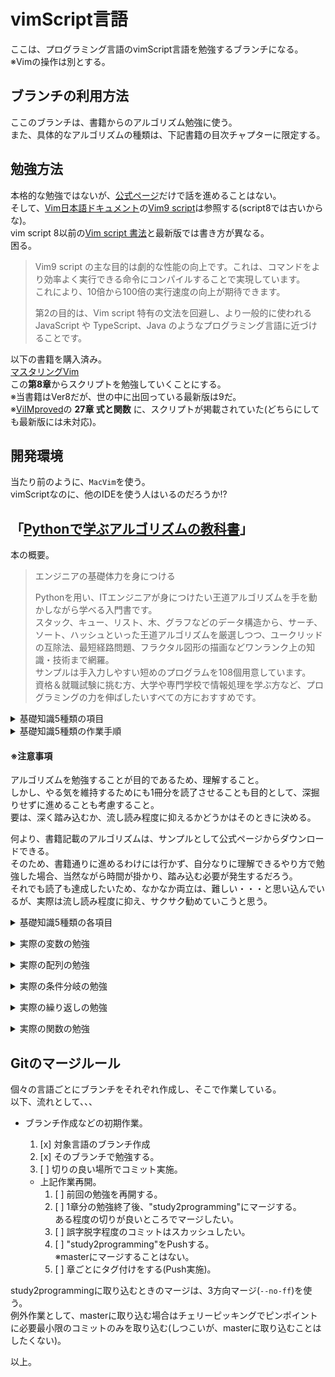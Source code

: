 # vimScript言語
ここは、プログラミング言語のvimScript言語を勉強するブランチになる。  
※Vimの操作は別とする。  

## ブランチの利用方法
ここのブランチは、書籍からのアルゴリズム勉強に使う。  
また、具体的なアルゴリズムの種類は、下記書籍の目次チャプターに限定する。  

## 勉強方法
本格的な勉強ではないが、[公式ページ](https://vim-jp.org)だけで話を進めることはない。  
そして、[Vim日本語ドキュメント](https://vim-jp.org/vimdoc-ja/)の[Vim9 script](https://vim-jp.org/vimdoc-ja/vim9.html)は参照する(script8では古いからな)。  
vim script 8以前の[Vim script 書法](https://vim-jp.org/vimdoc-ja/usr_41.html)と最新版では書き方が異なる。  
困る。  

> Vim9 script の主な目的は劇的な性能の向上です。これは、コマンドをより効率よく実行できる命令にコンパイルすることで実現しています。  
> これにより、10倍から100倍の実行速度の向上が期待できます。  
>
> 第2の目的は、Vim script 特有の文法を回避し、より一般的に使われる JavaScript や TypeScript、Java のようなプログラミング言語に近づけることです。  

以下の書籍を購入済み。  
[マスタリングVim](https://gihyo.jp/book/2020/978-4-297-11169-4)  
この**第8章**からスクリプトを勉強していくことにする。  
※当書籍はVer8だが、世の中に出回っている最新版は9だ。  
※[ViIMproved](https://gihyo.jp/book)の **27章 式と関数** に、スクリプトが掲載されていた(どちらにしても最新版には未対応)。  

## 開発環境
当たり前のように、`MacVim`を使う。  
vimScriptなのに、他のIDEを使う人はいるのだろうか!?  

## 「[Pythonで学ぶアルゴリズムの教科書](https://book.impress.co.jp/books/1120101024)」
本の概要。  
> エンジニアの基礎体力を身につける  
> 
> Pythonを用い、ITエンジニアが身につけたい王道アルゴリズムを手を動かしながら学べる入門書です。  
> スタック、キュー、リスト、木、グラフなどのデータ構造から、サーチ、ソート、ハッシュといった王道アルゴリズムを厳選しつつ、ユークリッドの互除法、最短経路問題、フラクタル図形の描画などワンランク上の知識・技術まで網羅。  
> サンプルは手入力しやすい短めのプログラムを108個用意しています。  
> 資格＆就職試験に挑む方、大学や専門学校で情報処理を学ぶ方など、プログラミングの力を伸ばしたいすべての方におすすめです。  

<details><summary>基礎知識5種類の項目</summary>

※プログラミングに使う基礎知識を統一する(簡単に済ませられる量に絞り込む)。  
* 基礎知識5種類  
  * [x] [変数](#variable変数)  
  * [x] [配列](#arrangement配列)  
  * [x] [条件分岐](#Conditional条件分岐)  
  * [x] [繰り返し](#repetition繰り返し)  
  * [x] [関数](#function関数)  

</details>

<details><summary>基礎知識5種類の作業手順</summary>

### 具体的な基礎知識
何はともあれ、まずは、"Hello World"を表示するプログラムを作る。  
そのため、以下の手順で勉強を進めることにする。  

[x] 手順1. 勉強用のブランチに移動する。  
[x] 手順2. ルートディレクトリのひな形ディレクトリをコピーしてくる。  
[x] 手順3. コピーしてきたディレクトリ名を"基礎知識用の勉強"に変更する。  
[x] 手順3-1. `helloWorld.[言語用の拡張子]`のファイルを作り、おなじみ"Hello World."プログラムを作る。  
[x] 手順3-2. main関数不要であれば、"**実行済み**"ディレクトリ不要になるはず、削除すること。  
[x] 手順3-3. コミットする。  
[x] 手順4. 各ディレクトリで、5種類(変数・配列・条件分岐・繰り返し・関数)の"絶対的に勉強する一覧"を勉強する。  
[x] 手順4-1. 箇条書きごとに勉強を進める。  
[x] 手順4-2. 箇条書きごとに勉強を終えることで、コミット実施する。  
[x] 手順4-3. 次の箇条書きに移り、勉強を継続(再開)する。  
[x] 手順5. 1つのプログラミング言語で、手順4の勉強1種類を終えた時に、次のプログラミング言語に移る。  
[x] 手順6. 上記、5種類の基礎知識を終わるまで繰り返す。  
[x] 手順7. 5種類の基礎知識終了にて、"study2programming"ブランチにマージする。  

勉強環境のコンパイルバージョン：Ver8.0(違うぞ？)  
```terminal
$ vim --version
VIM - Vi IMproved 8.0 (2016 Sep 12, compiled Jan 14 2021 20:35:46)
Included patches: 1-503, 505-680, 682-1283, 1365
Compiled by root@apple.com
Normal version without GUI.  Features included (+) or not (-):
+acl             +file_in_path    -mouse_sgr       +tag_old_static
-arabic          +find_in_path    -mouse_sysmouse  -tag_any_white
+autocmd         +float           -mouse_urxvt     -tcl
-balloon_eval    +folding         +mouse_xterm     -termguicolors
-browse          -footer          +multi_byte      -terminal
+builtin_terms   +fork()          +multi_lang      +terminfo
+byte_offset     -gettext         -mzscheme        +termresponse
+channel         -hangul_input    +netbeans_intg   +textobjects
+cindent         +iconv           +num64           +timers
-clientserver    +insert_expand   +packages        +title
-clipboard       +job             +path_extra      -toolbar
+cmdline_compl   +jumplist        -perl            +user_commands
+cmdline_hist    -keymap          +persistent_undo +vertsplit
+cmdline_info    +lambda          +postscript      +virtualedit
+comments        -langmap         +printer         +visual
-conceal         +libcall         -profile         +visualextra
+cryptv          +linebreak       +python/dyn      +viminfo
+cscope          +lispindent      -python3         +vreplace
+cursorbind      +listcmds        +quickfix        +wildignore
+cursorshape     +localmap        +reltime         +wildmenu
+dialog_con      -lua             -rightleft       +windows
+diff            +menu            +ruby/dyn        +writebackup
+digraphs        +mksession       +scrollbind      -X11
-dnd             +modify_fname    +signs           -xfontset
-ebcdic          +mouse           +smartindent     -xim
-emacs_tags      -mouseshape      +startuptime     -xpm
+eval            -mouse_dec       +statusline      -xsmp
+ex_extra        -mouse_gpm       -sun_workshop    -xterm_clipboard
+extra_search    -mouse_jsbterm   +syntax          -xterm_save
-farsi           -mouse_netterm   +tag_binary
   system vimrc file: "$VIM/vimrc"
     user vimrc file: "$HOME/.vimrc"
 2nd user vimrc file: "~/.vim/vimrc"
      user exrc file: "$HOME/.exrc"
       defaults file: "$VIMRUNTIME/defaults.vim"
  fall-back for $VIM: "/usr/share/vim"
Compilation: gcc -c -I. -Iproto -DHAVE_CONFIG_H   -DMACOS_X_UNIX  -g -O2 -U_FORTIFY_SOURCE -D_FORTIFY_SOURCE=1
Linking: gcc   -L/usr/local/lib -o vim        -lm -lncurses  -liconv -framework Cocoa
$
```
コンソール上とGUIではバージョンが合わない。  
MacVimバージョン：8.2.2164  

プログラムファイルの拡張子：`*.vim`  
実行方法：(vimエディタを起動した状態で)`:source ファイル名`  
標準の文字コード(プログラムファイル)：UTF-8？  
文字区切り(行末記号)：改行  
インデント：フリーフォーマット  
　　if文などの処理部分は、インデントを付けるかどうかをユーザが任意で決める。  
標準の出力関数：`echo`・`echon`・`echom`  
コメント方法：`"`  
　　※プログラムの仕様上プログラム処理より右側にコメントを付けられない場合がある。  

</details>

#### ※注意事項
アルゴリズムを勉強することが目的であるため、理解すること。  
しかし、やる気を維持するためにも1冊分を読了させることも目的として、深掘りせずに進めることも考慮すること。  
要は、深く踏み込むか、流し読み程度に抑えるかどうかはそのときに決める。  

何より、書籍記載のアルゴリズムは、サンプルとして公式ページからダウンロードできる。  
そのため、書籍通りに進めるわけには行かず、自分なりに理解できるやり方で勉強した場合、当然ながら時間が掛かり、踏み込む必要が発生するだろう。  
それでも読了も達成したいため、なかなか両立は、難しい・・・と思い込んでいるが、実際は流し読み程度に抑え、サクサク勧めていこうと思う。

<a name="variable変数"></a>
<a name="arrangement配列"></a>
<a name="Conditional条件分岐"></a>
<a name="repetition繰り返し"></a>
<a name="function関数"></a>
<details><summary>基礎知識5種類の各項目</summary>

基礎知識として、5種類を勉強するが、その目的はアルゴリズムの勉強用であって、5種類を本格的に極めるためではない。  
そのため、1つ1つを最小限に絞り込み、1つを10分前後の勉強時間に収まるように気をつけること。  

#### 概要。
* [変数](#variable変数sub)  
  * 変数の宣言方法  
    数値の代入  
    文字列の代入  
    代入したそれらの出力  
  * 代入した値の変更方法  
    変数を用いた計算  
    * 計算用演算子の説明  
    * データ型の説明  
      数値-整数型  
      数値-小数型  
      文字列  
      論理値  
    * データ型の変換(キャスト)  
  * ※スコープは"関数"で説明する。  

* [配列(リスト)](#arrangement配列sub)  
  * 宣言方法  
    要素  
    要素数  
    添え字(インデックス)  
  * 要素追加方法  
  * 2次元配列  
  * ※取り出しは"for"で説明する。  

* [条件分岐](#Conditional条件分岐sub)  
  * if文  
    条件式  
    * if文からの派生  
      if〜elif〜else  
    * 演算子  
      論理演算子  
      比較演算子  

* [繰り返し](#repetition繰り返しsub)  
  * for文  
    条件式  
    多重(入れ子)利用  
    break  
    continue  
    拡張for文  
    　例）range  
    配列からの取り出し。  
  * while文  
    条件式  
    無限ループ  

* [関数](#function関数sub)  
  書式  
  引数  
  戻り値  
  * 組み合わせ  
    引数無し-戻り値無し  
    引数あり-戻り値無し  
    引数無し-戻り値あり  
    引数あり-戻り値あり  
  * 変数の有効範囲(スコープ)  
    グローバル変数  
    ローカル変数  

</details>

<a name="variable変数sub"></a>
<details><summary>実際の変数の勉強</summary>

### 変数
値の格納方法と言える。  
複雑な説明はしない。  

* 絶対的に勉強する一覧  
  * [変数の宣言方法](#subVariable1)  
  * [変数への代入方法及び変数の利用](#subVariable2)  
    * [x] 代入演算子(`=`)  
  * [変数値の出力方法](#subVariable3)  
  * [データ型](#subVariable4)  
    * [x] 整数(`int`)  
    * [x] 浮動小数点型(`float`)  
    * [x] 文字型(`string`)  
    * [x] 真偽型(`bool`)  
  * [変数値を使った計算方法](#subVariable5)  
    * [x] 算術演算子  
      * [x] 足し算(`+`)  
      * [x] 引き算(`-`)  
      * [x] 掛け算(`*`)  
      * [x] 割り算(`/`)  
        整数になる。  
      * [ ] 累乗(`**`)  
        ない？(`pow()`を使う？)  
      * [ ] 割り算の商(`//`)  
        ない？(`/`で十分？)  
      * [x] 割り算の余り(`%`)  
  * [型変換(キャスト)方法](#subVariable6)  
    * [ ] 明示変換  
      ない？  


<a name="subVariable1"></a>
#### 変数
ここで言う変数とは、プログラマが普通にプログラミングに使う変数を指す。  
と言うのも、内部オプション変数というのがVimにあり、これはVimエディタの設定を変更するのに使う変数だからだ(例：`set background=dark`)。  

[Vim script 言語 の変数41.2](https://vim-jp.org/vimdoc-ja/usr_41.html#41.2)  
> 変数名にはアルファベット、数字、アンダースコアが使えます。変数名を数字で開始することはできません。


<a name="subVariable2"></a>
#### 変数への代入方法及び変数の利用
変数の宣言：
`let [変数名]`  

vim9script：
`var [変数名]`  
代入式：
`var [変数名] = [値]`  
script8と異なり、イコール記号の前後に半角スペースが必要。  

変数の代入：
他のプログラミング言語のように、型が決められているのではない。  
代入時に変化する。  


変数名
|名前|意味|
|----|----|
|全て大文字・数字・アンダースコア|**viminfo**オプションに!フラグが含まれる場合に、viminfoファイルへ格納できる変数|
|1文字目が大文字もしくは、どこかに小文字を含む|makeセッション(`:mksession`)コマンドで保存される変数|
|`let Save_this_option = 1`|セッションで保存されるオプション|
|`let forget_this = yes`|セッション間で破棄される|
|全て小文字・数字・アンダースコア|保存ファイルに格納されない変数|


特殊変数
|名前|意味|
|----|----|
|`$環境変数名`|環境変数|
|`@レジスタ名`|テキストレジスタ|
|`&オプション名`|オプション名|



#### 変数の一覧
宣言した変数を一覧化する方法があるにはある・・・。  
コマンド：
`:let`  

これを使う場合、作成しているスクリプトファイル内だけでなく、Vimエディタが動かしている変数を全て網羅させて表示させるようで、本当に自分が宣言した変数だけの確認は出来ない。  
どうすれば絞り込み表示が出来るのか分からない。  


#### 変数の宣言確認
スクリプトファイル内で宣言した変数を個別に確認することはできる。  
様式：
`if exists("[接頭辞][変数名]")`  

変数が宣言されていた場合、if文が実行される。  


#### 変数の破棄
変数を宣言した場合、メモリを消費する(スクリプト実行後も変数は宣言された状態を維持する)。  
そのため、使い終わった変数は自前で破棄した方が良いようだ。  
様式：
`unlet [変数名]`  
`unlet [接頭辞][変数名]`  

変数が存在しない時に破棄した場合、エラーになる。  
そのエラーを抑止することもできる(感嘆符`!`を`unlet`の後ろに付ける)。  
様式：
`unlet! [変数名]`  
`unlet! [接頭辞][変数名]`  

#### レジスタ変更
script8では以下の通りだが、vim9scriptではどのように定義すれば良いのか分からない。  

```vim
let @a = "ahogeの文字列をレジスタaに代入"
"	確認方法：'@a'キータイプにより、文字列がVimエディタ上に展開される。
```

#### Setオプション変更
`set`で変更するVimオプションの場合は、変数名の前に`&`記号を付ける。  

例）
`let &ignorecase = 0`  

#### const定数(vim9script)
変数宣言の`var`の代わりに`const`を付けることで、定数になる。  
※script8は未対応のようだ。  

様式：
`const [変数名] = [何かしらの値]`  

定数に、スコープ(接頭辞のこと)を指定するのは不可能？  

`v:`の内部変数
|変数|意味|
|----|----|
|`v:count`|最後にノーマルモードコマンドで指定された数|
|`v:count1`|`v:count`とは似て非なるもの。数を指定しない場合はデフォルトの1が入る。|
|`v:errmsg`|最後のエラーメッセージ|
|`v:warningmsg`|最後の警告メッセージ|
|`v:statusmsg`|最後のステータスメッセージ|
|`v:shell_error`|最後のシェルコマンド。0の場合はコマンドの実行が成功した。0以外は失敗したことを示す。|
|`v:this_session`|最後にロードまたは保存したセッションファイルの完全なファイル名|
|`v:version`|Vimのバージョン(小数点はそれを除いた状態で表示：`8.2.2164`→`822164`ってこと？)。|
最後のバージョンは、違うような気がするな・・・。  


#### final定数(vim9script)
代入した値そのものは変えられない(変数の変更不可だ)が、中の値だけならば変更できる。  

```vim9
final hogeList = [1, 2]
# hogeList = [3, 4]	# E1018: Cannot assign to a constant: hogeList
hogeList[0] = 99
```

上記の変更後の出力結果：
`[99, 2]`  
2行目でエラーになっているのは、変数の変更を試みたため。  

<a name="subVariable3"></a>
#### 変数値の出力方法

以下、script8のプログラム。
```vim
let g:ver = v:version
echo g:ver
" 出力結果：802
```

<a name="subVariable4"></a>
#### データ型
通常は意識する必要は無い。  

* ダブルクォーテーション  
[文字列定数(ダブルクォーテーションで括る)](https://vim-jp.org/vimdoc-ja/eval.html#expr-quote)  
リテラルではない文字列を表す。  
* シングルクォーテーション  
リテラル文字列を表す。  


* 文字の結合(vim9script)  
`'abc' .. 123`  
`'def' .. v:true`  


* [Boolean型](https://vim-jp.org/vimdoc-ja/eval.html#Boolean)  
  真偽型ができるまで[歴史](https://github.com/vim-jp/issues/issues/38)があるようだ。  
  * 真  
    `0`以外  
    v:true  
    vim9script：true  
  * 偽  
    `0`  
    v:false  
    vim9script：false  

* [float型](https://vim-jp.org/vimdoc-ja/eval.html#Float)  
  `+float`機能つきでコンパイルされたときのみ有効。  
  ※vimエディタ上のexコマンドにて`:ve`実行時に有効有無を確認できる。  
  * `let pi = 3.14159265359`  
    出力結果：`3.141593`  




以下、結局分からずじまい。  

|データ型|Vimの定義済変数|
|--------|---------------|
|bool|v:t\_bool|
|number|v:t\_number|
|float|v:t\_float|
|string|v:t\_string|
|blob|v:t\_blob|
|list|v:t\_list|
|dictionary|v:t\_dict|
|func|v:t\_func|
|special|
|job|v:t\_job|
|channel|v:t\_channel|
|class|
|object|
||v:t\_none|
結局、どうやって使い分ければ良いの？  

比較演算子として扱うってこと？  
しかし、`v:`になっている以上、どうしようもないような・・・。  


#### 整数リテラル

整数値
|  例  |種類|
|------|----|
|123|10進数|
|0123|8進数|
|0xAC|16進数|

#### 文字リテラル
2種類ある？  

* string  
単純文字列(simple string)  
* 'string'  
リテラル文字列(literal string)  

|エスケープシーケンス|意味|
|--------------------|----|
|`\t`|\<Tab\>|
|`\n`|\<NL\>・改行|
|`\r`|\<CR\>・\<Enter\>|
|`\e`|\<Esc\>|
|`\b`|\<BS\>・バックスペース|
|`\"`|"|
|`\\`|\\・バックスラッシュ|
|`\<Esc>`|\<Esc\>|
|`\<C-W>`|CTRL-W|
※最後の2つは、一例にすぎない。  
`\<name>`形式で"**name**"いう特殊キーを使える。  


<a name="subVariable5"></a>
#### 演算子

算術演算子
|演算子|意味|
|------|----|
|`+`|加算|
|`-`|減算|
|`*`|乗算|
|`/`|整数除算(端数切り捨て)|
|`%`|剰余演算|
|`-[int値]`|否定演算子|
四則演算の優先順位は、一般的な数学の優先順位と同じ。  
また、括弧`()`で囲むことにより、演算を優先させることもできる。  

`:echo 10 + 5 * 2`は、`20`  
`:echo (10 + 5) * 2`は、`30`  

文字列は ".." で連結する。  
`:echo "foo" .. "bar"`の出力結果：`foobar`  


<a name="subVariable6"></a>
#### 型変換(キャスト)方法
ない？  


#### ファイル名入力
todo: これなんだっけ？  

* ファイル名指定特殊文字  
* ファイル名修飾子  

<a name="subVariable999"></a>
#### 変数での説明しない項目。

<details><summary>今回は勉強を見送る一覧</summary>

* [x] 定数  
* [ ] データ型  
  * [ ] 整数(`long`など)  
    これも[歴史](https://github.com/vim-jp/issues/issues/161)がある。  
  * [ ] 浮動小数点型(`double`など)  
    [float](https://vim-jp.org/vimdoc-ja/eval.html#variables)のみある。  
  * [ ] 型推論  
    ない？(と言うか、型推論だけがある)  
  * [ ] 複素数型  
    そもそもコレ何？  
* [ ] リテラル  
  * [ ] 整数リテラル  
  * [ ] 浮動小数点リテラル  
  * [ ] 文字リテラル  
  * [ ] 文字列リテラル  
* [ ] キャスト  
  * [ ] 暗黙変換  
* [ ] 演算子  
  * [ ] 優先順位  

* ちょっと高度な話題  
  * [ ] ポインタ  
    ない？  

* 関数を変数に代入  
* 関数を引数に使う  

</details>

</details>


<a name="arrangement配列sub"></a>
<details><summary>実際の配列の勉強</summary>

### 配列
Pythonと同じように、リストを配列として扱う。  
そして、Pythonでも扱わない辞書は、今回の勉強で扱わないことにする(機会があればね・・・)。  

* 絶対的に勉強する一覧  
  * [x] [配列の宣言方法](#subArrangement1)  
        [x] 要素とは。  
        [x] 要素数とは。  
        [x] 添え字とは。  
  * [x] [配列への追加方法](#subArrangement2)  
  * [x] [二次元配列の宣言方法](#subArrangement3)  

**注意事項1**
配列要素は、先頭を0番目として数えていく。  
末尾の要素を取得する場合は、-1を指定することで取得できる。  

**注意事項2**
vim9scriptでの要素の指定は、配列内の要素が多バイト文字に限らず、文字単位で指定できる。  
そのため、今後は、vim9scriptを使っていくべきだと思う。  

**注意事項3**
配列ではなく、正確にはリストのため、スライス取得が可能になっている。  

**注意事項4**
コマンド呼び出しなどは、`call`を添えずに呼び出せる。  
これは、vim9scriptでの使い方であり、script8では`call`を使って呼び出さなければならない。  
しかし、`index`関数などの戻り値を指定する場合は、この限りではない(`let hoge = index(hogeList)`)。  
※vim9scriptを使おうよ。  

ViIMproved本は、配列の説明がなかった。  
やはり、Python2を無視して、Python3を勉強するのが有益なように、vim9scriptを優先した方が良いようだな。  

<a name="subArrangement1"></a>
#### 一次元配列
様式：
`let [配列名] = ['要素1', '要素2', '要素3']`  
具体例）
`let hogeList = ['boo1', 'bar2', 'Array3']`  
`let ListHoge = []`  

vim9script用の書式：
変数と同じく、イコール記号の前後に半角スペースが必要。  
script8でスライスをする場合は、`hogeList[0:1]`のように、コロン`:`の前後を詰めることができる。  
しかし、9になった場合、スペースが必要になる(`[0 : 1]`・`[0 :]`・`[: 1]`・`[:]`)。

また、script8とは異なり、9の場合に指定する添え字は、文字単位での指定になる(注意事項2)。  
要は、見た目通りに指定できる(script8はバイト単位のため、多バイトを相手する場合意図しない結果が出てくる)。  

<a name="subArrangement2"></a>
#### 一次元配列への追加。
コマンド：
`add`
`insert`
`+`
`extend`

* `add`  
既存の配列の末尾に、追加する。  
例）`add(hogeList, 'addListAdd')`  
* `insert`  
既存の配列の先頭に、追加する。  
例）`insert(hogeList, 'insertListInsert')`  
※第3引数への挿入箇所指定追加にて、先頭以外にも追加可能。  
* `+`  
配列同士の結合に使う。  
例）`var newList = hogeList + ListHoge`  
* `extend`  
配列同士の結合に使う。  
例）`extend(hogeList, ListHoge)`  

<details><summary>邪魔なので非表示</summary>

#### 一次元配列からの削除。
コマンド：
`unlet [配列名][要素数]`  
`remove (配列名, 要素数)`  

範囲指定での削除コマンド：
`unlet [配列名][スライス指定]`  
`remove (配列名, 要素数開始, 要素数終了)`  


以下、削除(指定する番号は、先頭を0番目から数えてになる)
```vim
var hogeList = ['hoge1', 'bar1', 'boo1', ]

# 以下のリスト先頭から3番目[配列要素2番目]を削除する('boo1')。
unlet hogeList[2]

# 以下、範囲削除。
unlet hogeList[1:]
```

以下、削除(`remove`を使う場合、削除要素が戻り値になる)。
```vim
var hogeList = ['hoge1', 'bar1', 'boo1', ]

# 以下のリスト先頭から3番目[配列要素2番目]を削除する('boo1')。
var hoge1Ret = remove(hogeList, 0)

# 以下、範囲削除
remove(hogeList, 0, 1)
```

#### 一次元配列での並び替え。
コマンド：
`sort([配列名])`  

```vim
#	並び替え前：['b', 'a', 'd', 'c']
sort(hogeList)
#	並び替え後：['a', 'b', 'c', 'd']
```

#### 一次元配列の空(empty)確認。
コマンド：
`empty([配列名])`  

例）
`if empty(hogeList)`  
`hogeList`が空の場合、if文はtrueになり、if文に入る。  

#### 一次元配列要素の要素番目(index)取得
コマンド：
`index([配列名], [要素])`  

例）
`var hogeIndex = index(hogeList, 'hoge1')`  
`hogeIndex`に、index関数の戻り値として、`hoge1`の要素番号が格納される。  

#### 一次元配列要素の要素数(Length)取得。
コマンド：
`var retLen = len([配列名])`  

例）
`var hogeLen = len(hogeList)`  
`hogeLen`に、hogeListの要素数が格納される。  

</details>

<a name="subArrangement3"></a>
#### 多次元配列
見にくく扱いにくいので使わないかな(理由、以下)。  

配列の中に配列を入れることを言うならば、多次元配列と言えるだろう。  

```vim
let hogeList = ['boo1', 'bar2', 'Array3', ]
let barList  = ['hoge1', 'boo2', ]

call add(hogeList, barList)
```
出力結果：`['boo1', 'bar2', 'Array3', ['hoge1', 'boo2']]`

```vim
var booList = ['hoge1', 'hoge2', ['boo1', 'boo2', ], ['bar1', 'bar2', ], ]
echom booList[3][0]
```
出力結果：`bar1`

<a name="subArrangement999"></a>
#### 配列での説明しない項目。

<details><summary>今回は勉強を見送る一覧</summary>

* 配列の応用  
  * [ ] 3次元配列以上の宣言方法。  
  * [ ] 配列を複製する方法。  
  * [ ] 配列からスライスを作成する方法。  

* 構造体  
  ない？  
  * [ ] 構造体の複製  
  * [ ] 構造体からのスライス作成  
  * [ ] 共用体  
  * [ ] 列挙体  

* コレクション  
  * [x] List  
    配列。  
  * [ ] Set  
    これ何？  
  * [ ] Map  
  * [ ] フィルタ  
  * [ ] Queue  
    これ何？  

</details>

</details>

<a name="Conditional条件分岐sub"></a>
<details><summary>実際の条件分岐の勉強</summary>

### 条件分岐
一応、三項演算子も使えるが、使わないだろうコトを想定して、説明を省く。  

* 絶対的に勉強する一覧  
  * [x] [単純分岐-"もし"1つ。](#subConditional1)  
    基本構造例：if  
  * [x] [多岐分岐-"もし"2つ以上。](#subConditional1)  
    基本構造例：if〜else if〜  
  * [x] [論理演算子(ド・モルガンの法則)](#subConditional2)  
    * [x] 論理積(`AND`・`&&`)  
    * [x] 論理和(`OR`・`||`)  
  * [x] [比較演算子](#subConditional3)  
    * [x] 等しい(`==`)  
    * [x] 等しくない(`!=`)  
    * [x] より大きい(`>`)  
    * [x] より小さい(`<`)  
    * [x] 以上(`>=`)  
    * [x] 以下(`<=`)  


<a name="subConditional1"></a>
#### 単純分岐-"もし"1つ。
`if`文の条件式は、条件が0でない場合に実行される。 　

様式：
```vim
if [条件式]
	処理。
endif
```

様式：
```vim
if [条件式]
	処理A。
else
	処理B。
endif
```

比較演算子([演算子](#subConditional3reg)からの引用)
|演算子|意味|
|------|----|
|`==`|文字列比較|
|`=~`|右辺の式にマッチしているかどうか比較|
|`!~`|右辺の式にマッチしていないかどうか比較|
※これら3種類は、大小文字区別は設定次第となっており、`ignorecase`に依存する。  
ただし、これはscript8に限ることであり、vim9scriptでは設定の影響を受けない。  

<a name="subConditional1two"></a>
#### 多岐分岐-"もし"2つ以上。

様式：
```vim
if [条件式]
	処理A。
elseif [条件式]
	処理B。
else
	処理C。
endif
```


##### 多岐分岐-条件にて複数から選ぶ。
ない。  
強いて言うならば、`if〜elseif`を多用すること。  

<a name="subConditional2"></a>
#### 論理演算子(ド・モルガンの法則)

|演算子|意味|備考|
|------|----|----|
|`&&`|論理積||
|`||`|論理和||

<a name="subConditional3"></a>
#### 比較演算子

論理演算子(両方が値である必要がある)
|演算子|意味|
|------|----|
|`==`|等しい|
|`!=`|等しくない|
|`>`|より大きい|
|`<`|より小さい|
|`>=`|より大きいかまたは等しい|
|`<=`|より小さいかまたは等しい|
※普段は文字列扱いだが、この演算子を用いた場合、文字列が整数に自動変換される。  


文字列比較演算子(両方が文字列である必要がある)
|演算子|意味|
|------|----|
|`==?`|文字列として等しい(大小文字区別なし)|
|`==#`|文字列として等しい(大小文字区別あり)|
|`!=?`|文字列として等しくない(大小文字区別なし)|
|`!=#`|文字列として等しくない(大小文字区別あり)|
|`<?`|文字列として小さい(大小文字区別なし)|
|`<#`|文字列として小さい(大小文字区別あり)|
|`<=?`|文字列として小さいかまたは等しい(大小文字区別なし)|
|`<=#`|文字列として小さいかまたは等しい(大小文字区別あり)|
|`>?`|文字列として大きい(大小文字区別なし)|
|`>#`|文字列として大きい(大小文字区別あり)|
|`>=?`|文字列として大きいかまたは等しい(大小文字区別なし)|
|`>=#`|文字列として大きいかまたは等しい(大小文字区別あり)|
※基本的に変数内の値は文字列として処理される。  


<a name="subConditional3reg"></a>
比較演算子
|演算子|意味|
|------|----|
|`文字列=~正規表現`|正規表現が一致する|
|`文字列!~正規表現`|正規表現が一致しない|
例）
`"word" =~ "\w*"`  


<a name="subConditional999"></a>
#### 条件分岐での説明しない項目。

<details><summary>今回は勉強を見送る一覧</summary>

* 多岐分岐-条件にて複数から選ぶ。  
  基本構造例：switch  
  **vim script**にはないようだな。  
  ないが、無理矢理使うのであれば、`if〜elseif`での代用になる。 

* 関係演算子  
  * [x] 三項演算子(`?:`)  
    `a ? b : c`  
    `a`が真ならば`b`を使い、
    そうでなければ`c`を使う。  
  * [ ] 論理演算子  
    * [ ] 排他的論理和(`XOR`・`NOT OR`・`^`)  
    * [ ] 否定(`NOT`・`!`・`~`)  
    * [ ] ビット演算子(`&`・`|`)  

* 演算子の優先順位  

* 他の話題例  
  * [ ] 変数の比較  
  * [ ] 配列の比較  

* ジャンプ  
  * [ ] goto文  

</details>

</details>

<a name="repetition繰り返しsub"></a>
<details><summary>実際の繰り返しの勉強</summary>

### 繰り返し

* 絶対的に勉強する一覧  
  * [x] [指定回数条件での繰り返し](#subRepetition1)  
    [ ] 基本構造例：for( 条件式 )  
    できない(`in`を付ける必要があるため、通常の条件式は付けられない)。  
    [x] [基本構造例：拡張for命令(`in`)](#subRepetition3)  
    [x] [`for`の入れ子。](#subRepetition4)  
  * [ジャンプ処理](#subRepetition5)  
    * [x] break  
    * [x] continue  
  * [x] [真偽条件での繰り返し](#subRepetition6)  
    [x] [基本構造例：while( 条件式 )](#subRepetition6)  
    [x] [無限ループ](#subRepetition7)  

<a name="subRepetition1"></a>
#### 指定回数条件での繰り返し
様式：指定回数繰り返す。
```vim
for [変数名] in range([指定回数])
	処理
endfor
```
`while`より、よほど便利に使える。  

vim9scriptでのforを使った配列要素を削除する場合、script8との結果が異なる。  
注意する必要はあるが、そもそもforで削除しなければ良いだけ。  
そのため、サンプルコードも用意しない。  

ファイルから指定行を取り出しての処理もお手の物。  


<a name="subRepetition3"></a>
##### 指定回数条件での繰り返し：拡張for命令
[様式](https://vim-jp.org/vimdoc-ja/eval.html#:for)：
```vim
for [変数名] in [配列名]
	処理
endfor
```

ViIMproved本は、`for`の説明がなかった。  

別様式：多次元配列の取扱い。
```vim
多次元配列名 = [[1, 2], [3, 4], [5, 6], ]
for [変数名1, 変数名2] in [多次元配列名]
	処理
endfor
```
例）
`for [hoge, boo] in [['hoge1', 'boo1'], ['hoge2', 'boo2'], ['hoge3', 'boo3']`  
1回目の処理では、`hoge`の値として、`hoge1`だけが代入されており、`boo`の値として`boo1`が代入されている。  
2回目以降でも同様に次々1つずつ値が代入されて処理されていく。  


<a name="subRepetition4"></a>
#### `for`の入れ子。
扱いが難しい。  

```vim
let g:hogeList=['hoge', 'boo', 'bar']

def! Hoge(): bool
	for b:value in g:hogeList
		for ii in range(3)
			echom ii .. ":" .. b:value
		endfor
	endfor

	return v:true
enddef
echom Hoge()
```

<a name="subRepetition5"></a>
#### ジャンプ処理
[break](#break文使用例)：`endwhile` までジャンプしてループを脱ける。  
[continue](#continue文使用例)：ループの先頭にジャンプしてループを継続する。  

<a name="break文使用例"></a>
例）[break文使用](https://vim-jp.org/vimdoc-ja/eval.html#:break)
```vim:while.vim
while ii < 5
	echom ii .. '回目の実行'
	if ii == 3
		break
	endif
	ii += 1
endwhile
```

以下、実行結果
```text
1回目の実行
2回目の実行
```

<a name="continue文使用例"></a>
例）[continue文使用](https://vim-jp.org/vimdoc-ja/eval.html#:continue)
```vim:while.vim
var ii = 1
var jj = 0
while ii < 5
	echom ii .. '回目の実行(jj値：' .. jj .. ')'
	if jj > 10
		" この処理がなければ無限ループになる。
		break
	endif
	jj += 1
	if ii == 2
		continue
	endif
	ii += 1
endwhile
```

以下、実行結果
```text
1回目の実行(jj値：0)
2回目の実行(jj値：1)
2回目の実行(jj値：2)
2回目の実行(jj値：3)
2回目の実行(jj値：4)
2回目の実行(jj値：5)
2回目の実行(jj値：6)
2回目の実行(jj値：7)
2回目の実行(jj値：8)
2回目の実行(jj値：9)
2回目の実行(jj値：10)
2回目の実行(jj値：11)
```

<a name="subRepetition6"></a>
#### 真偽条件での繰り返し
[様式](https://vim-jp.org/vimdoc-ja/eval.html#:while)：
```vim
while [条件式]
	処理。
endwhile
```
条件式が真である間、処理が実行される。  

例）
```vim:while.vim
var ii = 1
while ii < 5
	echom ii .. '回目の実行'
	ii += 1
endwhile
```

以下、実行結果
```text
1回目の実行
2回目の実行
3回目の実行
4回目の実行
```

<a name="subRepetition7"></a>
#### 無限ループ
様式：`while 0 == 0`  
`for`での無限ループはできそうになかった。  

<a name="subRepetition999"></a>
#### 繰り返しでの説明しない項目。

<details><summary>今回は勉強を見送る一覧</summary>

* [ ] 真偽条件での繰り返し  
  基本構造例：do〜while( 条件式 )  
  ないようだな。  

</details>

</details>

<a name="function関数sub"></a>
<details><summary>実際の関数の勉強</summary>

### 関数
vim9scriptに限定して説明したつもり。  

* 絶対的に勉強する一覧  
  * [ ] 使い回せるようにまとめること。  
    * [x] [引数と戻り値の組み合わせ。](#subFunction1)  
      [x] 引数無し-戻り値無し  
      [x] 引数あり-戻り値無し  
      [x] 引数無し-戻り値あり  
      [x] 引数あり-戻り値あり  
    * [スコープ](#subFunction2)  
      [x] グローバルスコープ変数  
      [x] ローカルスコープ変数  

> Vim9 script の主な目的は劇的な性能の向上です。  
> パフォーマンスの向上は、100% の下位互換性を捨てることによってのみ達成しうるものです。  
> たとえば、関数の引数を辞書 "a:" から利用できるようにするためには、かなりのオーバーヘッドが必要になります。  
> そのため、Vim9 script では、この辞書が利用できなくなりました。  
> その他の違いは、エラーの処理方法など、より微細なものです。  
> Vim9 script は以下の場所で使用することができます:  
> - コマンド`:def`で定義された関数の中  
> - コマンド`vim9script`で始まるスクリプトファイルの中  
> - 上記のコンテキストで定義された自動コマンド  
> - コマンド修飾子`vim9cmd`が先頭に付いたコマンド  
>
> Vim9 スクリプトファイルの中でコマンド`:function`で関数を定義すると、その中では旧来の Vim script の記法が、最新の scriptversion とともに有効になります。  
> しかし、これは混乱を招く可能性があるため、推奨できません。  
>
> Vim9 script と旧来の Vim script は同時に利用できます。
> 古いスクリプトを書き換えなくとも、以前と同様に実行することが可能です。  
> 高速化が必要なコードには、`:def`で定義する関数を使ったほうが良いかもしれません。  

引用形式にしているが、`で括っているのは私が勝手にしている。  
また、パターンでの作用は、ユーザの設定に影響せず、かならず[マジック](https://vim-jp.org/vimdoc-ja/pattern.html#/magic)が有効になって動く。  


<a name="subFunction1"></a>
#### 関数
様式(vim9script)：
```vim
def[!] [関数名]([引数])[: 戻り値型名]
	処理。
	[return 変数]
enddef
```
以下、上記を展開。  
`def! [関数名]()`
引数及び戻り値無し。  
`def! [関数名](): 戻り値型`
戻り値必須。  
`def! [関数名]([引数]: [デフォルト値])`
引数必須。  
`def! [関数名]([引数] = [デフォルト値])`
引数任意。  
`def! [関数名]([引数]: [型] = [デフォルト値])`
引数任意(型付けあり)。  

**注意事項1**
関数名は、先頭を大文字にしなければならない。  

**注意事項2**
スクリプトが複数回読み込まれることがあるため、`def`直後には`!`記号を付け、関数の再定義を行い、再読み込みに耐えうるようにすべき。  
※複数回の実行はエラーになる。  

**注意事項3**
関数名の後ろに戻り値型を未記入にするか、`void`にした場合、戻り値を返さないことになる。  

**注意事項4**
関数の作成は、呼び出しするよりも先に作っておく必要がある。  

**注意事項5**
スクリプトが呼び出され、関数がコンパイルされた場合、その関数を削除もしくは変更することは出来ない。  
そして、スクリプト呼び出しごとに関数や変数は再作成する(今までのはなかったことになるようだ)。  

**注意事項6**
関数呼び出しの場合には、`call`を付けずに関数呼び出しができる。  

以下、引数なしの戻り値あり。
```vim
def! hoge(): string
	var ret = 'hoge関数(引数無し)戻り値あり'

	return ret
enddef
echom hoge()
```

以下、引数必須の戻り値あり。
```vim
def! hoge( argg: string ): string
	var ret = argg .. '：hoge関数(引数あり: 必須)戻り値あり'

	return ret
enddef
echom hoge( '関数を呼ぶ' )
```

以下、引数任意の戻り値あり。
```vim
def! hoge( argg = '引数無し' ): string
	var ret = argg .. '：hoge関数(引数あり = 任意)戻り値あり'

	return ret
enddef
echom hoge( '関数引数' )
```

以下、引数任意の型付けあり、および戻り値あり。
```vim
def! hoge( argg: string = '引数無し(型付け)' ): string
	var ret = argg .. '：hoge関数(引数あり:型 = 任意)戻り値あり'

	return ret
enddef
echom hoge( '関数を呼ぶ(引数)' )
```

上記の関数は、全てローカル内で使える関数になる。  
グローバルスコープにするには、接頭辞の`g:`を付ける必要がある。  
例）
`def! g:hoge()`  
また、呼び出し側も接頭辞を付け、`g:hoge()と呼び出す。`  

オートロードも出来るようだ。  

<a name="subFunction2"></a>
#### スコープ

変数名に、接頭辞を置き、スコープ範囲を指定できる。
|接頭辞|意味|
|------|----|
|`g:`|グローバルスコープ(スコープが指定されていないときのデフォルト値:script8)|
|`v:`|Vimによって定義されたグローバルスコープ|
|`l:`|関数ローカルスコープ|
|`b:`|バッファローカルスコープ|
|`w:`|ウィンドウローカルスコープ|
|`t:`|タブローカルスコープ|
|`s:`|`:source`されたVim scriptに対してローカルスコープ|
|`a:`|関数の引数|
※vim9scriptの場合は、デフォルトがスクリプトローカルスコープになる。  
そして、ブロック`{}など`を抜けた場合、その変数は破棄される。  
vim9scriptでも`unlet`は使えるようだ。  

<a name="subFunction999"></a>
#### 関数での説明しない項目。

<details><summary>今回は勉強を見送る一覧</summary>

そもそもPythonは、普通に必要？  
しかし、アルゴリズムの勉強には不要なのだろう。  

* 標準的な関数  
  * [ ] クラス  
  * [ ] 可変長引数  
    ない？  
  * [ ] 再帰関数  
    ない？  
  * [ ] 高階関数  
    変数の応用部分で説明する？  
    そもそもない？  
* オブジェクト指向  
  * [ ] クラスの定義  
    ない？  
  * [ ] フィールド  
    ない？  
  * [ ] メソッド  
    ない？  
  * [ ] コンストラクタ  
    ない？  
* オブジェクト指向  
  * [ ] カプセル化  
    ない？  
  * [ ] 継承  
    ない？  
  * [ ] ポリモーフィズム  
    ない？  
* オブジェクト指向  
  * [ ] 例外処理  
    ない？  
  * [ ] 列挙型  
    ない？  
  * [ ] 入れ子クラス  
    ない？  
  * [ ] ジェネリクス  
    ない？  
  * [ ] ラムダ式(無名関数？)  

</details>

</details>

## Gitのマージルール
個々の言語ごとにブランチをそれぞれ作成し、そこで作業している。  
以下、流れとして、、、

* ブランチ作成などの初期作業。  
  1. [x] 対象言語のブランチ作成  
  1. [x] そのブランチで勉強する。  
  1. [ ] 切りの良い場所でコミット実施。  

  * 上記作業再開。  
    1. [ ] 前回の勉強を再開する。  
    1. [ ] 1章分の勉強終了後、"study2programming"にマージする。  
       ある程度の切りが良いところでマージしたい。  
    1. [ ] 誤字脱字程度のコミットはスカッシュしたい。  
    1. [ ] "study2programming"をPushする。  
       ※masterにマージすることはない。  
    1. [ ] 章ごとにタグ付けをする(Push実施)。  

study2programmingに取り込むときのマージは、3方向マージ(`--no-ff`)を使う。  
例外作業として、masterに取り込む場合はチェリーピッキングでピンポイントに必要最小限のコミットのみを取り込む(しつこいが、masterに取り込むことはしたくない)。  


以上。
